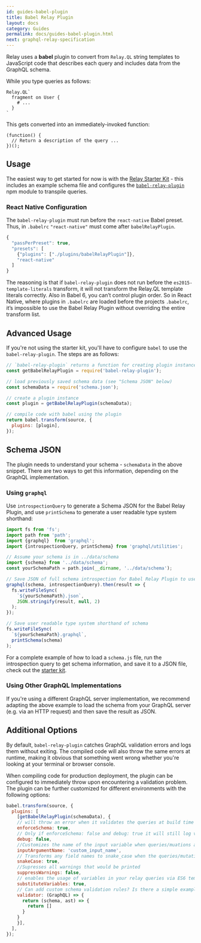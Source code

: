 ```yaml
---
id: guides-babel-plugin
title: Babel Relay Plugin
layout: docs
category: Guides
permalink: docs/guides-babel-plugin.html
next: graphql-relay-specification
---
```


Relay uses a **babel** plugin to convert from `Relay.QL` string templates to
JavaScript code that describes each query and includes data from the GraphQL
schema.

While you type queries as follows:

```
Relay.QL`
  fragment on User {
    # ...
  }
`
```

This gets converted into an immediately-invoked function:

```
(function() {
  // Return a description of the query ...
})();
```

## Usage

The easiest way to get started for now is with the [Relay Starter Kit](https://github.com/relayjs/relay-starter-kit) - this includes an example schema file and configures the [`babel-relay-plugin`](https://www.npmjs.com/package/babel-relay-plugin) npm module to transpile queries.

### React Native Configuration

The `babel-relay-plugin` must run before the `react-native` Babel preset. Thus, in `.babelrc`  `"react-native"` must come after `babelRelayPlugin`.

```javascript
{
  "passPerPreset": true,
  "presets": [
    {"plugins": ["./plugins/babelRelayPlugin"]},
    "react-native"
  ]
}
```

The reasoning is that if `babel-relay-plugin` does not run before the `es2015-template-literals` transform, it will not transform the Relay.QL template literals correctly. Also in Babel 6, you can’t control plugin order. So in React Native, where plugins in `.babelrc` are loaded before the projects `.babelrc`, it’s impossible to use the Babel Relay Plugin without overriding the entire transform list.


## Advanced Usage

If you're not using the starter kit, you'll have to configure `babel` to use the `babel-relay-plugin`. The steps are as follows:

```javascript
// `babel-relay-plugin` returns a function for creating plugin instances
const getBabelRelayPlugin = require('babel-relay-plugin');

// load previously saved schema data (see "Schema JSON" below)
const schemaData = require('schema.json');

// create a plugin instance
const plugin = getBabelRelayPlugin(schemaData);

// compile code with babel using the plugin
return babel.transform(source, {
  plugins: [plugin],
});
```

## Schema JSON

The plugin needs to understand your schema - `schemaData` in the above snippet. There are two ways to get this information, depending on the GraphQL implementation.

### Using `graphql`

Use `introspectionQuery` to generate a Schema JSON for the Babel Relay Plugin, and use `printSchema` to generate a user readable type system shorthand:

```javascript
import fs from 'fs';
import path from 'path';
import {graphql}  from 'graphql';
import {introspectionQuery, printSchema} from 'graphql/utilities';

// Assume your schema is in ../data/schema
import {schema} from '../data/schema';
const yourSchemaPath = path.join(__dirname, '../data/schema');

// Save JSON of full schema introspection for Babel Relay Plugin to use
graphql(schema, introspectionQuery).then(result => {
  fs.writeFileSync(
    `${yourSchemaPath}.json`,
    JSON.stringify(result, null, 2)
  );
});

// Save user readable type system shorthand of schema
fs.writeFileSync(
  `${yourSchemaPath}.graphql`,
  printSchema(schema)
);
```

For a complete example of how to load a `schema.js` file, run the introspection query to get schema information, and save it to a JSON file, check out the [starter kit](https://github.com/relayjs/relay-starter-kit/blob/master/scripts/updateSchema.js).

### Using Other GraphQL Implementations

If you're using a different GraphQL server implementation, we recommend adapting the above example to load the schema from your GraphQL server (e.g. via an HTTP request) and then save the result as JSON.


## Additional Options

By default, `babel-relay-plugin` catches GraphQL validation errors and logs them without exiting. The compiled code will also throw the same errors at runtime, making it obvious that something went wrong whether you're looking at your terminal or browser console.

When compiling code for production deployment, the plugin can be configured to immediately throw upon encountering a validation problem. The plugin can be further customized for different environments with the following options:

```javascript
babel.transform(source, {
  plugins: [
    [getBabelRelayPlugin(schemaData), {
    // will throw an error when it validates the queries at build time
    enforceSchema: true, 
    // Only if enforceSchema: false and debug: true it will still log validation errors at build time
    debug: false, 
    //Customizes the name of the input variable when queries/muations are being sent off to the server.
    inputArgumentName: 'custom_input_name',
    // Transforms any field names to snake_case when the queries/mutations are sent to the server
    snakeCase: true,
    //Supresses all warnings that would be printed
    suppressWarnings: false, 
    // enables the usage of variables in your relay queries via ES6 template strings
    substituteVariables: true,
    // Can add custom schema validation rules? Is there a simple example for this?
    validator: (GraphQL) => {
      return (schema, ast) => {
        return []
      }
    }
    }],
  ],
});
```
